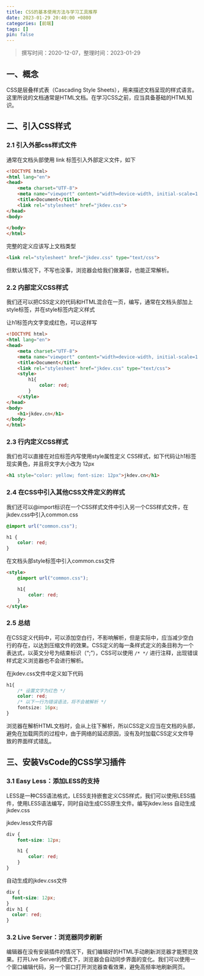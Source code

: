 ```yaml
---
title: CSS的基本使用方法与学习工具推荐
date: 2023-01-29 20:40:00 +0800
categories: [前端]
tags: []
pin: false
---
```


> 撰写时间：2020-12-07，整理时间：2023-01-29

## 一、概念

CSS是层叠样式表（Cascading Style Sheets），用来描述文档呈现的样式语言。这里所说的文档通常是HTML文档。在学习CSS之前，应当具备基础的HTML知识。

## 二、引入CSS样式

### 2.1 引入外部css样式文件

通常在文档头部使用 link 标签引入外部定义文件，如下

```html
<!DOCTYPE html>
<html lang="en">
<head>
    <meta charset="UTF-8">
    <meta name="viewport" content="width=device-width, initial-scale=1.0">
    <title>Document</title>
    <link rel="stylesheet" href="jkdev.css">
</head>
<body>
    
</body>
</html>
```

完整的定义应该写上文档类型

```html
<link rel="stylesheet" href="jkdev.css" type="text/css">
```

但默认情况下，不写也没事，浏览器会给我们做兼容，也能正常解析。

### 2.2 内部定义CSS样式

我们还可以把CSS定义的代码和HTML混合在一页，编写，通常在文档头部加上style标签，并在style标签内定义样式

让h1标签内文字变成红色，可以这样写

```html
<!DOCTYPE html>
<html lang="en">
<head>
    <meta charset="UTF-8">
    <meta name="viewport" content="width=device-width, initial-scale=1.0">
    <title>Document</title>
    <link rel="stylesheet" href="jkdev.css" type="text/css">
    <style>
        h1{
            color: red;
        }
    </style>
</head>
<body>
    <h1>jkdev.cn</h1>
</body>
</html>
```

### 2.3 行内定义CSS样式

我们也可以直接在对应标签内写使用style属性定义 CSS样式，如下代码让h1标签现实黄色，并且将文字大小改为 12px

```html
<h1 style="color: yellow; font-size: 12px">jkdev.cn</h1>
```

### 2.4 在CSS中引入其他CSS文件定义的样式

我们还可以@import标识在一个CSS样式文件中引入另一个CSS样式文件，在jkdev.css中引入common.css

```css
@import url("common.css");

h1 {
    color: red;
}
```

在文档头部style标签中引入common.css文件

```html
<style>
    @import url("common.css");

    h1{
        color: red;
    }
</style>
```

### 2.5 总结

在CSS定义代码中，可以添加空白行，不影响解析，但是实际中，应当减少空白行的存在，以达到压缩文件的效果。CSS定义的每一条样式定义的条目称为一个表达式，以英文分号为结束标识（“;”），CSS可以使用 `/* */` 进行注释，出现错误样式定义浏览器也不会进行解析。

在jkdev.css文件中定义如下代码

```css
h1{
    /* 设置文字为红色 */
    color: red;
    /* 以下一行为错误语法，将不会被解析 */
    fontsize: 16px;
}
```

浏览器在解析HTML文档时，会从上往下解析，所以CSS定义应当在文档的头部，避免在加载网页的过程中，由于网络的延迟原因，没有及时加载CSS定义文件导致的界面样式错乱。

## 三、安装VsCode的CSS学习插件

### 3.1 Easy Less：添加LESS的支持

LESS是一种CSS语法格式，LESS支持嵌套定义CSS样式，我们可以使用LESS插件，使用LESS语法编写，同时自动生成CSS原生文件。编写jkdev.less 自动生成 jkdev.css

jkdev.less文件内容

```css
div {
    font-size: 12px;

    h1 {
        color: red;
    }
}
```

自动生成的jkdev.css文件

```css
div {
  font-size: 12px;
}
div h1 {
  color: red;
}

```

### 3.2 Live Server：浏览器同步刷新

编辑器在没有安装插件的情况下，我们编辑好的HTML手动刷新浏览器才能预览效果。打开Live Server的模式下，浏览器会自动同步界面的变化。我们可以使用一个窗口编辑代码，另一个窗口打开浏览器查看效果，避免高频率地刷新网页。
